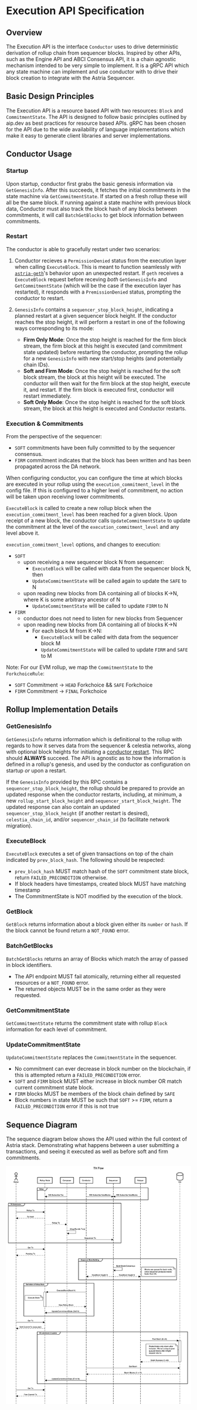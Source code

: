 # Execution API Specification

## Overview

The Execution API is the interface `Conductor` uses to drive deterministic
derivation of rollup chain from sequencer blocks. Inspired by other APIs, such
as the Engine API and ABCI Consensus API, it is a chain agnostic mechanism
intended to be very simple to implement. It is a gRPC API which any state
machine can implement and use conductor with to drive their block creation to
integrate with the Astria Sequencer.

## Basic Design Principles

The Execution API is a resource based API with two resources: `Block` and
`CommitmentState`. The API is designed to follow basic principles outlined by
aip.dev as best practices for resource based APIs. gRPC has been chosen for the
API due to the wide availability of language implementations which make it easy
to generate client libraries and server implementations.  

## Conductor Usage

### Startup

Upon startup, conductor first grabs the basic genesis information via
`GetGenesisInfo`. After this succeeds, it  fetches the initial commitments in
the state machine via `GetCommitmentState`. If started on a fresh rollup
these will all be the same block. If running against a state machine with
previous block data, Conductor must also track the block hash of any blocks
between commitments, it will call `BatchGetBlocks` to get block information
between commitments.

### Restart

The conductor is able to gracefully restart under two scenarios:

1. Conductor recieves a `PermissionDenied` status from the execution layer when
calling `ExecuteBlock`. This is meant to function seamlessly with [`astria-geth`](https://github.com/astriaorg/astria-geth)'s
behavior upon an unexpected restart. If `geth` receives a `ExecuteBlock` request
before receving *both* `GetGenesisInfo` and `GetCommitmentState` (which will be
the case if the execution layer has restarted), it responds with a `PremissionDenied`
status, prompting the conductor to restart.
2. `GenesisInfo` contains a `sequencer_stop_block_height`, indicating a planned
restart at a given sequencer block height. If the conductor reaches the stop height,
it will perform a restart in one of the following ways corresponding to its mode:

    - **Firm Only Mode**: Once the stop height is reached for the firm block stream,
    the firm block at this height is executed (and commitment state updated) before
    restarting the conductor, prompting the rollup for a new `GenesisInfo` with
    new start/stop heights (and potentially chain IDs).
    - **Soft and Firm Mode**: Once the stop height is reached for the soft block
    stream, the block at this height will be executed. The conductor will then wait
    for the firm block at the stop height, execute it, and restart. If the firm
    block is executed first, conductor will restart immediately.
    - **Soft Only Mode**: Once the stop height is reached for the soft block stream,
    the block at this height is executed and Conductor restarts.

### Execution & Commitments

From the perspective of the sequencer:

- `SOFT` commitments have been fully committed to by the sequencer consensus.
- `FIRM` commitment indicates that the block has been written and has been
  propagated across the DA network.

When configuring conductor, you can configure the time at which blocks are
executed in your rollup using the `execution_commitment_level` in the config
file. If this is configured to a higher level of commitment, no action will be
taken upon receiving lower commitments.

`ExecuteBlock` is called to create a new rollup block when the
`execution_commitment_level` has been reached for a given block. Upon receipt of
a new block, the conductor calls `UpdateCommitmentState` to update the
commitment at the level of the `execution_commitment_level` and any level above
it.

`execution_commitment_level` options, and changes to execution:

- `SOFT`
  - upon receiving a new sequencer block N from sequencer:
    - `ExecuteBlock` will be called with data from the sequencer block N, then
    - `UpdateCommitmentState` will be called again to update the `SAFE` to N
  - upon reading new blocks from DA containing all of blocks K->N, where K is
    some arbitrary ancestor of N
    - `UpdateCommitmentState` will be called to update `FIRM` to N
- `FIRM`
  - conductor does not need to listen for new blocks from Sequencer
  - upon reading new blocks from DA containing all of blocks K->N
    - For each block M from K->N:
      - `ExecuteBlock` will be called with data from the sequencer block M
      - `UpdateCommitmentState` will be called to update `FIRM` and `SAFE` to M

Note: For our EVM rollup, we map the `CommitmentState` to the `ForkchoiceRule`:

- `SOFT` Commitment -> `HEAD` Forkchoice && `SAFE` Forkchoice
- `FIRM` Commitment -> `FINAL` Forkchoice

## Rollup Implementation Details

### GetGenesisInfo

`GetGenesisInfo` returns information which is definitional to the rollup with
regards to how it serves data from the sequencer & celestia networks, along with
optional block heights for initiating a [conductor restart](#restart). This RPC
should **ALWAYS** succeed. The API is agnostic as to how the information is defined
in a rollup's genesis, and used by the conductor as configuration on startup *or*
upon a restart.

If the `GenesisInfo` provided by this RPC contains a `sequencer_stop_block_height`,
the rollup should be prepared to provide an updated response when the conductor
restarts, including, at minimum, a new `rollup_start_block_height` and `sequencer_start_block_height`.
The updated response can also contain an updated `sequencer_stop_block_height` (if
another restart is desired), `celestia_chain_id`, and/or `sequencer_chain_id` (to
facilitate network migration).

### ExecuteBlock

`ExecuteBlock` executes a set of given transactions on top of the chain
indicated by `prev_block_hash`. The following should be respected:

- `prev_block_hash` MUST match hash of the `SOFT` commitment state block, return
  `FAILED_PRECONDITION` otherwise.
- If block headers have timestamps, created block MUST have matching timestamp
- The CommitmentState is NOT modified by the execution of the block.

### GetBlock

`GetBlock` returns information about a block given either its `number` or
`hash`. If the block cannot be found return a `NOT_FOUND` error.

### BatchGetBlocks

`BatchGetBlocks` returns an array of Blocks which match the array of passed in
block identifiers.

- The API endpoint MUST fail atomically, returning either all requested resources
  or a `NOT_FOUND` error.
- The returned objects MUST be in the same order as they were requested.

### GetCommitmentState

`GetCommitmentState` returns the commitment state with rollup `Block` information
for each level of commitment.

### UpdateCommitmentState

`UpdateCommitmentState` replaces the `CommitmentState` in the sequencer.

- No commitment can ever decrease in block number on the blockchain, if this is
  attempted return a `FAILED_PRECONDITION` error.
- `SOFT` and `FIRM` block MUST either increase in block number OR match current
  commitment state block.
- `FIRM` blocks MUST be members of the block chain defined by `SAFE`
- Block numbers in state MUST be such that  `SOFT` >= `FIRM`, return a
  `FAILED_PRECONDITION` error if this is not true

## Sequence Diagram

The sequence diagram below shows the API used within the full context of Astria
stack. Demonstrating what happens between a user submitting a transactions, and
seeing it executed as well as before soft and firm commitments.

![image](assets/execution_api_sequence.png)
